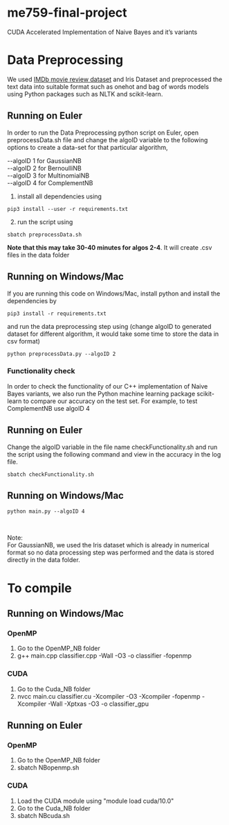 # me759-final-project
CUDA Accelerated Implementation of Naive Bayes and it’s variants

# Data Preprocessing
We used [IMDb movie review dataset](https://www.kaggle.com/lakshmi25npathi/imdb-dataset-of-50k-movie-reviews) and Iris Dataset and preprocessed the text data into suitable format such as onehot and bag of words models using Python packages such as NLTK and scikit-learn.

## Running on Euler
In order to run the Data Preprocessing python script on Euler, open preprocessData.sh file and change the algoID variable to the following options to create a data-set for that particular algorithm,

--algoID 1 for GaussianNB <br>
--algoID 2 for BernoulliNB <br>
--algoID 3 for MultinomialNB <br>
--algoID 4 for ComplementNB <br>

1. install all dependencies using <br>
```
pip3 install --user -r requirements.txt
```

2. run the script using <br>
```
sbatch preprocessData.sh
```
**Note that this may take 30-40 minutes for algos 2-4**. It will create .csv files in the data folder

## Running on Windows/Mac
If you are running this code on Windows/Mac, install python and install the dependencies by
<br>
```
pip3 install -r requirements.txt
```
and run the data preprocessing step using (change algoID to generated dataset for different algorithm, it would take some time to store the data in csv format) <br>
```
python preprocessData.py --algoID 2
```
### Functionality check
In order to check the functionality of our C++ implementation of Naive Bayes variants, we also run the Python machine learning package scikit-learn to compare our accuracy on the test set. For example, to test ComplementNB use algoID 4 <br>

## Running on Euler
Change the algoID variable in the file name checkFunctionality.sh and run the script using the following command and view in the accuracy in the log file.

```
sbatch checkFunctionality.sh
```
## Running on Windows/Mac
```
python main.py --algoID 4
```

<br>

Note: <br>
For GaussianNB, we used the Iris dataset which is already in numerical format so no data processing step was performed and the data is stored directly in the data folder.

# To compile

## Running on Windows/Mac
### OpenMP
1. Go to the OpenMP\_NB folder <br>
2. g++ main.cpp classifier.cpp -Wall -O3 -o classifier -fopenmp

### CUDA
1. Go to the Cuda\_NB folder <br>
2. nvcc main.cu classifier.cu -Xcompiler -O3 -Xcompiler -fopenmp -Xcompiler -Wall -Xptxas -O3 -o classifier\_gpu <br>

## Running on Euler
### OpenMP
1. Go to the OpenMP\_NB folder <br>
2. sbatch NBopenmp.sh

### CUDA
1. Load the CUDA module using "module load cuda/10.0"
2. Go to the Cuda\_NB folder <br>
3. sbatch NBcuda.sh
